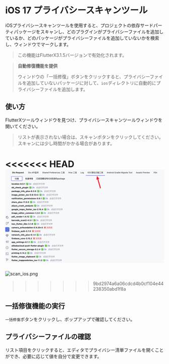 # iOS 17 プライバシースキャンツール

iOSプライバシースキャンツールを使用すると、プロジェクトの依存サードパーティパッケージをスキャンし、どのプラグインがプライバシーファイルを追加しているか、どのパッケージがプライバシーファイルを追加していないかを検索し、ウィンドウでマークします。

> この機能はFlutterX3.1.5バージョンで有効化されます。

> **自動修復機能を提供**
>
> ウィンドウの「一括修復」ボタンをクリックすると、プライバシーファイルを追加していないパッケージに対して、`ios`ディレクトリに自動的にプライバシーファイルを追加します。
>

## 使い方

FlutterXツールウィンドウを見つけ、プライバシースキャンツールウィンドウを開いてください。

> リストが表示されない場合は、スキャンボタンをクリックしてください。スキャンには少し時間がかかる場合があります。

<<<<<<< HEAD
![scan_ios.png](../../assets/images/ios隐私扫描窗口.png)
=======
![scan_ios.png](/images/ios隐私扫描窗口.png)
>>>>>>> 9bd2974a6a06cdcd4b0cf104e44238350abd1f8a

## 一括修復機能の実行

`一括修復`ボタンをクリックし、ポップアップで確認してください。


## プライバシーファイルの確認

リスト項目をクリックすると、エディタでプライバシー清単ファイルを開くことができ、必要に応じて値を自分で変更できます。

